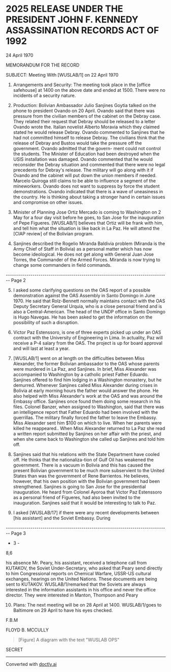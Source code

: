 # 2025 RELEASE UNDER THE PRESIDENT JOHN F. KENNEDY ASSASSINATION RECORDS ACT OF 1992

24 April 1970

MEMORANDUM FOR THE RECORD

SUBJECT: Meeting With [WUSLAB/1] on 22 April 1970

1.  Arrangements and Security: The meeting took place in the [office safehouse] at 1400 on the above date and ended at 1500. There were no incidents of a security nature.

2.  Production: Bolivian Ambassador Julio Sanjines Goytia talked on the phone to president Ovando on 20 April. Ovando said that there was pressure from the civilian members of the cabinet on the Debray case. They related their request that Debray should be released to a letter Ovando wrote the. Italian novelist Alberto Moravia which they claimed stated he would release Debray. Ovando commented to Sanjines that he had not committed himself to release Debray. The civilians think that the release of Debray and Bustos would take the pressure off the government. Ovando admitted that the govern- ment could not control the students. The Minister of Education had been destroyed when the USIS installation was damaged. Ovando commented that he would reconsider the Debray situation and commented that there were no legal precedents for Debray's release. The military will go along with it if Ovando and the cabinet will put down the union members if needed. Marcelo Quiroga still claims to be able to influence a segment of the mineworkers. Ovando does not want to suppress by force the student demonstrations. Ovando indicated that there is a wave of uneasiness in the country. He is thinking about taking a stronger hand in certain issues and compromise on other issues.

3.  Minister of Planning Jose Ortiz Mercado is coming to Washington on 2 May for a four day visit before he goes, to San Jose for the inauguration of Pepe Figueres. [WUSLAB/1] believes that Ortiz will be frank with him, and tell him what the situation is like back in La Paz. He will attend the [CIAP review] of the Bolivian program.

4.  Sanjines described the Rogelio Miranda Baldivia problem (Miranda is the Army Chief of Staff in Bolivia) as a personal matter which has now become ideological. He does not get along with General Juan Jose Torres, the Commander of the Armed Forces. Miranda is now trying to change some commanders in field commands.


-------------------------------------------------------------------------------- Page 2

5. I asked some clarifying questions on the OAS report of a possible demonstration against the OAS Assembly in Santo Domingo in June 1970. He said that Rolz-Bennett normally maintains contact with the OAS Deputy Secretary General Urquia, who is a close personal friend and is also a Central-American. The head of the UNDP office in Santo Domingo is Hugo Navegas. He has been asked to get the information on the possibility of such a disruption.

6. Victor Paz Estenssoro, is one of three experts picked up under an OAS contract with the University of Engineering in Lima. In actuality, Paz will receive a P-4 salary from the OAS. The project is up for board approval and will last at least a year.

7. [WUSLAB/1] went on at length on the difficulties between Miss Alexander, the former Bolivian ambassador to the OAS whose parents were murdered in La Paz, and Sanjines. In brief, Miss Alexander was accompanied to Washington by a catholic priest Father Eduardo. Sanjines offered to find him lodging in a Washington monastery, but he demurred. Whenever Sanjines called Miss Alexander during crises in Bolivia at early morning hours the father would answer the phone. He also helped with Miss Alexander's work at the OAS and was around the Embassy office. Sanjines once found them doing some research in his files. Colonel Banzer, when assigned to Washington, said that there was an intelligence report that Father Eduardo had been involved with the guerrillas. The military finally forced the father to leave the Embassy. Miss Alexander sent him $100 on which to live. When her parents were killed he reappeared.. When Miss Alexander returned to La Paz she read a written report submitted by Sanjines on her affair with the priest, and when she came back to Washington she called up Sanjines and told him off.

8. Sanjines said that his relations with the State Department have cooled off. He thinks that the nationaliza-tion of Gulf Oil has weakened the government. There is a vacuum in Bolivia and this has caused the present Bolivian government to be much more subservient to the United States than was the government of Rene Barrientos. He believes, however, that his own position with the Bolivian government had been strengthened. Sanjines is going to San Jose for the presidential inauguration. He heard from Colonel Ayoroa that Victor Paz Estenssoro as a personal friend of Figueres, had also been invited to the inauguration. Sanjines said that it would be interesting to talk to Paz.

9. I asked [WUSLAB/17] if there were any recent developments between [his assistant] and the Soviet Embassy. During


-------------------------------------------------------------------------------- Page 3

- 3 -

8,6

his absence Mr. Peary, his assistant, received a telephone call from KUTAKOV, the Soviet Under-Secretary, who asked that Peary send directly to him Congressional reports on Chemical Warfare, USSR-US cultural exchanges, hearings on the United Nations. These documents are being sent to KUTAKOV. WUSLAB/1/remarked that the Soviets are always interested in the information assistants in his office and never the office director. They were interested in Manton, Thompson and Peary

10. Plans: The next meeting will be on 28 April at 1400. WUSLAB/1/goes to Baltimore on 29 April to have his eyes checked.

F.B.M

FLOYD B. MCCULLY

> [Figure] A diagram with the text "WUSLAB OPS"

SECRET


---
Converted with [doctly.ai](https://doctly.ai)
